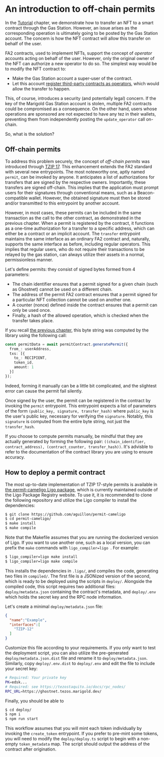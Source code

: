 # An introduction to off-chain permits

In the [Tutorial](./tutorial.md) chapter, we demonstrate how to transfer an NFT to a smart contract
through the Gas Station. However, an issue arises as the corresponding operation is ultimately going to be posted by the Gas
Station account. The concern is how the NFT contract will allow this transfer on behalf of the user.

FA2 contracts, used to implement NFTs, support the concept of *operator*
accounts acting on behalf of the user. However, only the original owner of the NFT can authorize a new operator to do so.
The simplest way would be to modify the NFT contract to:

* Make the Gas Station account a super-user of the contract.
* Let this account [register third-party contracts as
  operators](https://tezostaquito.io/docs/fa2_parameters/#the-update_operators-entrypoint), which
  would allow the transfer to happen.

This, of course, introduces a security (and potentially legal) concern. If the key of the Marigold
Gas Station account is stolen, multiple FA2 contracts could be compromised as a consequence.
On the other hand, users whose operations are sponsored are not expected to have any tez in their wallets,
preventing them from independently posting the `update_operator` call on-chain.

So, what is the solution?

## Off-chain permits

To address this problem securely, the concept of *off-chain permits* was introduced through [TZIP
17](https://tzip.tezosagora.org/proposal/tzip-17/). This enhancement extends the FA2 standard with several new
entrypoints. The most noteworthy one, aptly named `permit`, can be invoked by anyone. It anticipates a list of
authorizations for transfers that are signed by the respective owners. Importantly, these transfers are signed off-chain.
This implies that the application must prompt users for their signatures through conventional means, such as a
Beacon-compatible wallet. However, the obtained signature must then be stored and/or transmitted to this entrypoint by another account.

However, in most cases, these permits can be included in the same transaction as the call to the other contract,
as demonstrated in the previous chapter. When a permit is registered by the contract, it functions as a one-time
authorization for a transfer to a specific address, which can either be a contract or an implicit account.
The `transfer` entrypoint maintains the same interface as an ordinary FA2
contract and, naturally, supports the same interface as before, including regular operators. This implies
that regular users, who do not require their transactions to be relayed by the gas station, can always
utilize their assets in a normal, permissionless manner.

Let's define permits: they consist of signed bytes formed from 4 parameters:

* The chain identifier ensures that a permit signed for a given chain (such as Ghostnet) cannot be used on a different chain.
* The address of the permit FA2 contract ensures that a permit signed for a particular NFT collection cannot be used on another one.
* A counter (nonce) defined inside the contract ensures that a permit can only be used once.
* Finally, a hash of the allowed operation, which is checked when the
  transfer takes place.

If you recall [the previous chapter](./tutorial.md), this byte string was computed by the library using the following call:

```ts
const permitData = await permitContract.generatePermit({
  from_: userAddress,
  txs: [{
    to_: RECIPIENT,
    token_id,
    amount: 1
  }]
});
```

Indeed, forming it manually can be a little bit complicated, and the slightest error can cause the permit fail silently.

Once signed by the user, the permit can be registered in the contract by invoking the `permit`
entrypoint. This entrypoint expects a list of parameters of the form `(public_key, signature, transfer_hash)`
where `public_key` is the user's public key, necessary for verifying the `signature`. Notably, this
`signature` is computed from the entire byte string, not just the `transfer_hash`.

If you choose to compute permits manually, be mindful that they are actually generated by forming
the following pair: `((chain_identifier, contract_address), (contract_counter, transfer_hash))`.
It's advisble to refer to the documentation of the contract library you are using to ensure accuracy.

## How to deploy a permit contract

The most up-to-date implementation of TZIP 17-style permits is available in [the permit-cameligo Ligo
package](https://github.com/aguillon/permit-cameligo/), which is currently maintained outside of the
Ligo Package Registry website. To use it, it is recommended to clone the following repository and
utilize the Ligo compiler to install the dependencies:

```bash
$ git clone https://github.com/aguillon/permit-cameligo
$ cd permit-cameligo/
$ make install
$ make compile
```

Note that the Makefile assumes that you are running the dockerized version of Ligo. If you want to use another one,
such as a local version, you can prefix the `make` commands with `ligo_compiler=ligo `. For example:

```bash
$ ligo_compiler=ligo make install
$ ligo_compiler=ligo make compile
```

This installs the dependencies in `.ligo/`, and compiles the code, generating two files in `compiled/`.
The first file is a JSONized version of the second, which is ready to be deployed using the scripts in `deploy/`.
Alongside the compiled code, this script requires two additional files:
`deploy/metadata.json` containing the contract's metadata, and `deploy/.env` which holds the secret key and the RPC node information.

Let's create a minimal `deploy/metadata.json` file:

```json
{
  "name":"Example",
  "interfaces":[
    "TZIP-12"
  ]
}
```

Customize this file according to your requirements. If you only want to test the deployment script, you can
also utilize the pre-generated `deploy/metadata.json.dist` file and rename it to `deploy/metadata.json`.
Similarly, copy `deploy/.env.dist` to `deploy/.env` and edit the file to include your secret key:

```bash
# Required: Your private key
PK=edsk...
# Required: see https://tezostaquito.io/docs/rpc_nodes/
RPC_URL=https://ghostnet.tezos.marigold.dev/
```

Finally, you should be able to

```bash
$ cd deploy/
$ npm i
$ npm run start
```

This workflow assumes that you will mint each token individually by invoking the
`create_token` entrypoint. If you prefer to pre-mint some tokens, you will need to modify the
`deploy/deploy.ts` script to begin with a non-empty `token_metadata` map.
The script should output the address of the contract after origination.
